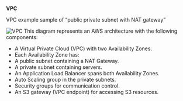 **VPC**

VPC example sample of “public private subnet with NAT gateway”

![VPC](https://github.com/user-attachments/assets/2ae1c5d7-474d-427d-9590-75989cf0fd3c)
This diagram represents an AWS architecture with the following components:

* A Virtual Private Cloud (VPC) with two Availability Zones.
* Each Availability Zone has:
* A public subnet containing a NAT Gateway.
* A private subnet containing servers.
* An Application Load Balancer spans both Availability Zones.
* Auto Scaling group in the private subnets.
* Security groups for communication control.
* An S3 gateway (VPC endpoint) for accessing S3 resources.
